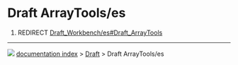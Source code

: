 # Draft ArrayTools/es
1.  REDIRECT [Draft_Workbench/es#Draft_ArrayTools](Draft_Workbench/es#Draft_ArrayTools.md)



---
![](images/Button_right.svg) [documentation index](../README.md) > [Draft](Draft_Workbench.md) > Draft ArrayTools/es

